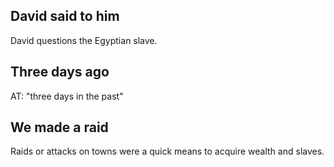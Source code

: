 ## David said to him ##

David questions the Egyptian slave.

## Three days ago ##

AT: "three days in the past"

## We made a raid ##

Raids or attacks on towns were a quick means to acquire wealth and slaves.